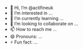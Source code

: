 - 👋 Hi, I’m @actifineuk
- 👀 I’m interested in ...
- 🌱 I’m currently learning ...
- 💞️ I’m looking to collaborate on ...
- 📫 How to reach me ...
- 😄 Pronouns: ...
- ⚡ Fun fact: ...

<!---
actifineuk/actifineuk is a ✨ special ✨ repository because its `README.md` (this file) appears on your GitHub profile.
You can click the Preview link to take a look at your changes.
--->
